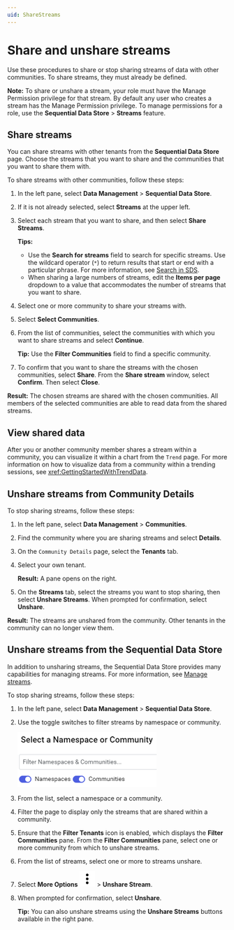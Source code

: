 ```yaml
---
uid: ShareStreams
---
```


# Share and unshare streams

Use these procedures to share or stop sharing streams of data with other communities. To share streams, they must already be defined.

**Note:** To share or unshare a stream, your role must have the Manage Permission privilege for that stream. By default any user who creates a stream has the Manage Permission privilege. To manage permissions for a role, use the **Sequential Data Store** > **Streams** feature.

## Share streams

You can share streams with other tenants from the **Sequential Data Store** page. Choose the streams that you want to share and the communities that you want to share them with. 

To share streams with other communities, follow these steps:

1. In the left pane, select **Data Management** > **Sequential Data Store**.

1. If it is not already selected, select **Streams** at the upper left.

1. Select each stream that you want to share, and then select **Share Streams**.

    **Tips:** 
    * Use the **Search for streams** field to search for specific streams. Use the wildcard operator (`*`) to return results that start or end with a particular phrase. For more information, see [Search in SDS](xref:sdsSearching).
    * When sharing a large numbers of streams, edit the **Items per page** dropdown to a value that accommodates the number of streams that you want to share.

1. Select one or more community to share your streams with.

1. Select **Select Communities**.

1. From the list of communities, select the communities with which you want to share streams and select **Continue**. 

    **Tip:** Use the **Filter Communities** field to find a specific community.
    
1. To confirm that you want to share the streams with the chosen communities, select **Share**. From the **Share stream** window, select **Confirm**. Then select **Close**.

**Result:** The chosen streams are shared with the chosen communities. All members of the selected communities are able to read data from the shared streams.

## View shared data

After you or another community member shares a stream within a community, you can visualize it within a chart from the `Trend` page. For more information on how to visualize data from a community within a trending sessions, see <xref:GettingStartedWithTrendData>.

## Unshare streams from Community Details

To stop sharing streams, follow these steps:

1. In the left pane, select **Data Management** > **Communities**.

1. Find the community where you are sharing streams and select **Details**.

1. On the `Community Details` page, select the **Tenants** tab.

1. Select your own tenant.

   **Result:** A pane opens on the right.

1. On the **Streams** tab, select the streams you want to stop sharing, then select **Unshare Streams**. When prompted for confirmation, select **Unshare**.

**Result:** The streams are unshared from the community. Other tenants in the community can no longer view them.

## Unshare streams from the Sequential Data Store

In addition to unsharing streams, the Sequential Data Store provides many capabilities for managing streams. For more information, see [Manage streams](xref:manage-streams).

To stop sharing streams, follow these steps:

1. In the left pane, select **Data Management** > **Sequential Data Store**.

1. Use the toggle switches to filter streams by namespace or community.

   ![Toggle switches](images\namespace-communities-switches.png)

1. From the list, select a namespace or a community.

1. Filter the page to display only the streams that are shared within a community.

1. Ensure that the **Filter Tenants** icon is enabled, which displays the **Filter Communities** pane. From the **Filter Communities** pane, select one or more community from which to unshare streams.

1. From the list of streams, select one or more to streams unshare. 

1. Select **More Options** ![More Options](../_icons/dots-vertical.svg) > **Unshare Stream**. 

1. When prompted for confirmation, select **Unshare**.

    **Tip:** You can also unshare streams using the **Unshare Streams** buttons available in the right pane.
